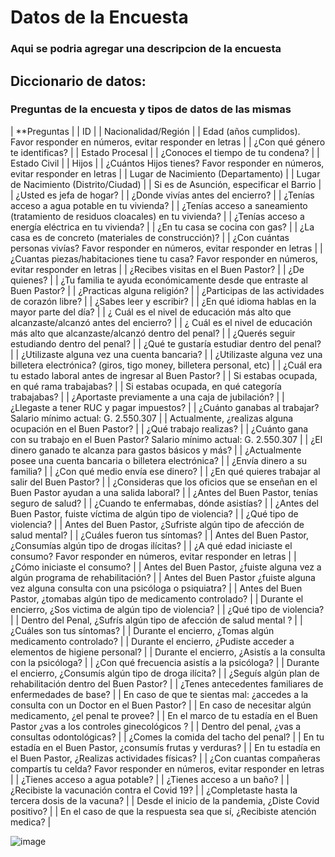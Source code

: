 # Datos de la Encuesta
### Aqui se podria agregar una descripcion de la encuesta



## Diccionario de datos:
### Preguntas de la encuesta y tipos de datos de las mismas 

| **Preguntas |
| ID |
| Nacionalidad/Región |
| Edad (años cumplidos). Favor responder en números, evitar responder en letras |
| ¿Con qué género te identificas? |
| Estado Procesal |
| ¿Conoces el tiempo de tu condena? |
| Estado Civil |
| Hijos |
| ¿Cuántos Hijos tienes? Favor responder en números, evitar responder en letras |
| Lugar de Nacimiento (Departamento) |
| Lugar de Nacimiento (Distrito/Ciudad) |
| Si es de Asunción, especificar el Barrio |
| ¿Usted es jefa de hogar? |
| ¿Donde vivías antes del encierro? |
| ¿Tenías acceso a agua potable en tu vivienda? |
| ¿Tenías acceso a saneamiento (tratamiento de residuos cloacales) en tu vivienda? |
| ¿Tenías acceso a energía eléctrica en tu vivienda? |
| ¿En tu casa se cocina con gas? |
| ¿La casa es de concreto (materiales de construcción)? |
| ¿Con cuántas personas vivías?  Favor responder en números, evitar responder en letras |
| ¿Cuantas piezas/habitaciones tiene tu casa?  Favor responder en números, evitar responder en letras |
| ¿Recibes visitas en el Buen Pastor? |
| ¿De quienes? |
| ¿Tu familia te ayuda económicamente desde que entraste al Buen Pastor? |
| ¿Practicas alguna religión? |
| ¿Participas de las actividades de corazón libre? |
| ¿Sabes leer y escribir? |
| ¿En qué idioma hablas en la mayor parte del día? |
| ¿ Cuál es el nivel de educación más alto que alcanzaste/alcanzó antes del encierro? |
| ¿ Cuál es el nivel de educación más alto que alcanzaste/alcanzó dentro del penal? |
| ¿Querés seguir estudiando dentro del penal? |
| ¿Qué te gustaría estudiar dentro del penal? |
| ¿Utilizaste alguna vez una cuenta bancaria? |
| ¿Utilizaste alguna vez una billetera electrónica? (giros,  tigo money, billetera personal, etc) |
| ¿Cuál era tu estado laboral antes de ingresar al Buen Pastor? |
| Si estabas ocupada, en qué rama trabajabas? |
| Si estabas ocupada, en qué categoría trabajabas? |
| ¿Aportaste previamente a una caja de jubilación? |
| ¿Llegaste a tener RUC y pagar impuestos? |
| ¿Cuánto ganabas al trabajar? Salario mínimo actual: G. 2.550.307 |
| Actualmente, ¿realizas alguna ocupación en el Buen Pastor? |
| ¿Qué trabajo realizas? |
| ¿Cuánto gana con su trabajo en el Buen Pastor? Salario mínimo actual: G. 2.550.307 |
| ¿El dinero ganado te alcanza para gastos básicos y más? |
| ¿Actualmente posee una cuenta bancaria o billetera electrónica? |
| ¿Envía dinero a su familia? |
| ¿Con qué medio envía ese dinero? |
| ¿En qué quieres trabajar al salir del Buen Pastor? |
| ¿Consideras que los oficios que se enseñan en el Buen Pastor ayudan a una salida laboral? |
| ¿Antes del Buen Pastor, tenías seguro de salud? |
| ¿Cuando te enfermabas, dónde asistías? |
| ¿Antes del Buen Pastor, fuiste víctima de algún tipo de violencia? |
| ¿Qué tipo de violencia? |
| Antes del Buen Pastor, ¿Sufriste algún tipo de afección de salud mental? |
| ¿Cuáles fueron tus síntomas? |
| Antes del Buen Pastor, ¿Consumías algún tipo de drogas ilícitas? |
| ¿A qué edad iniciaste el consumo? Favor responder en números, evitar responder en letras |
| ¿Cómo iniciaste el consumo? |
| Antes del Buen Pastor, ¿fuiste alguna vez a algún programa de rehabilitación? |
| Antes del Buen Pastor ¿fuiste alguna vez alguna consulta con una psicóloga o psiquiatra? |
| Antes del Buen Pastor, ¿tomabas algún tipo de medicamento controlado? |
| Durante el encierro, ¿Sos victima de algún tipo de violencia? |
| ¿Qué tipo de violencia? |
| Dentro del Penal, ¿Sufrís algún tipo de afección de salud mental  ? |
| ¿Cuáles son tus síntomas? |
| Durante el encierro, ¿Tomas algún medicamento controlado? |
| Durante el encierro, ¿Pudiste acceder a elementos de higiene personal? |
| Durante el encierro, ¿Asistís a la consulta con la psicóloga? |
| ¿Con qué frecuencia asistís a la psicóloga? |
| Durante el encierro, ¿Consumís algún tipo de droga ilícita?  |
| ¿Seguís algún plan de rehabilitación dentro del Buen Pastor? |
| ¿Tenes antecedentes familiares de enfermedades de base? |
| En caso de que te sientas mal: ¿accedes a la consulta con un Doctor en el Buen Pastor?  |
| En caso de necesitar algún medicamento, ¿el penal te provee? |
| En el marco de tu estadía en el Buen Pastor ¿vas a los controles ginecológicos ? |
| Dentro del penal, ¿vas a consultas odontológicas? |
| ¿Comes la comida del tacho del penal? |
| En tu estadía en el Buen Pastor, ¿consumís frutas y verduras? |
| En tu estadía en el Buen Pastor, ¿Realizas actividades físicas? |
| ¿Con cuantas compañeras compartís tu celda?  Favor responder en números, evitar responder en letras |
| ¿Tienes acceso a agua potable? |
| ¿Tienes acceso a un baño? |
| ¿Recibiste la vacunación contra el Covid 19? |
| ¿Completaste hasta la tercera dosis de la vacuna? |
| Desde el inicio de la pandemia, ¿Diste Covid positivo? |
| En el caso de que la respuesta sea que sí, ¿Recibiste atención medica? |





    
 

![image](https://user-images.githubusercontent.com/130619220/232844333-fc6913d4-6c55-473e-8e6c-876f9f3c9bcd.png)
